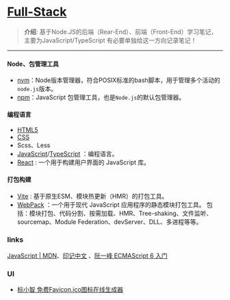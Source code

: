 # [Full-Stack](https://developer.mozilla.org/zh-CN/docs/Web)
> **介绍**: 基于Node.JS的后端（Rear-End）、前端（Front-End）学习笔记， 主要为JavaScript/TypeScript 有必要单独给这一方向记录笔记！

----
#### Node、包管理工具
* [nvm](https://nvm.p6p.net/)：Node版本管理器，符合POSIX标准的bash脚本，用于管理多个活动的`node.js`版本。
* [npm](./env/npm)：JavaScript 包管理工具，也是`Node.js`的默认包管理器。

#### 编程语言 
* [HTML5](./PL.Learning/html)  
* [CSS](./PL.Learning/css)
* Scss、Less
* [JavaScript](./PL.Learning/javascript)/[TypeScript](./PL.Learning/typescript) ：编程语言。
* [React](./PL.Learning/framework/react) : 一个用于构建用户界面的 JavaScript 库。

#### 打包构建
- [Vite](./scaffold/vite) : 基于原生ESM、模块热更新（HMR）的打包工具。
- [WebPack](./scaffold/webpack) ：一个用于现代 JavaScript 应用程序的静态模块打包工具。
包括：模块打包、代码分割、按需加载、HMR、Tree-shaking、文件监听、sourcemap、Module Federation、devServer、DLL、多进程等等。

### links
[JavaScript | MDN](https://developer.mozilla.org/zh-CN/docs/Web/JavaScript)、[印记中文](https://docschina.org/) 、[阮一峰 ECMAScript 6 入门](https://es6.ruanyifeng.com/)

### UI
- [标小智 免费Favicon.ico图标在线生成器](https://www.logosc.cn/favicon-generator)



